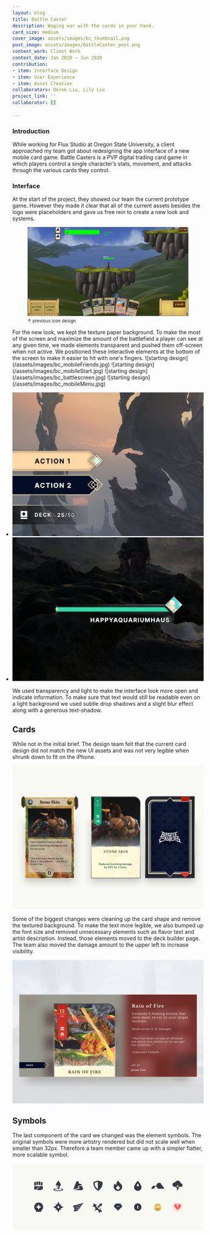 ```yaml
---
layout: blog
title: Battle Caster
description: Waging war with the cards in your hand.
card_size: medium
cover_image: assets/images/bc_thumbnail.png
post_image: assets/images/battleCaster_post.png
context_work: Client Work
context_date: Jan 2020 – Jun 2020
contribution:
- item: Interface Design
- item: User Experience
- item: Asset Creation
collaborators: Derek Liu, Lily Liu
project_link: ''
collaborator: []

---
```

### Introduction
While working for Flux Studio  at Oregon State University, a client approached my team got about redesigning the app interface of a new mobile card game. Battle Casters is a PVP digital trading card game in which players control a single character’s stats, movement, and attacks through the various cards they control.

### Interface

At the start of the project, they showed our team the current prototype game. However they made it clear that all of the current assets besides the logo were placeholders and gave us free rein to create a new look and systems.
<figure>
  <img src="/assets/images/bc-startingdesign.png">
    <small>↑ previous icon design</small>
</figure>
For the new look, we kept the texture paper background. To make the most of the screen and maximize the amount of the battlefield a player can see at any given time, we made elements transparent and pushed them off-screen when not active. We positioned these interactive elements at the bottom of the screen to make it easier to hit with one's fingers.
![starting design](/assets/images/bc_mobileFriends.jpg)
![starting design](/assets/images/bc_mobileStart.jpg)
![starting design](/assets/images/bc_battlescreen.jpg)
![starting design](/assets/images/bc_mobileMenu.jpg)


<style>
    .glide ul {
        max-width: initial;
    }
    .glide img {
        pointer-events: none;
    }
    .glide__slides {
        padding-left: 0;
    }
    .glide .glide__slide {
        opacity: 1;
        transform: scale(1);
    }
</style>
<div class="glide mt4">
    <div class="glide__track" data-glide-el="track">
        <ul class="glide__slides">
        <li class="glide__slide">
            <img src="/assets/images/ui_buttons.png" alt="first draft" style="text-align: center;">
        </li>
        <li class="glide__slide" style="text-align: center;">
            <img src="/assets/images/hp_bar_right.png" alt="second draft">
        </li>
        </ul>
    </div>
</div>

We used transparency and light to make the interface look more open and indicate information. To make sure that text would still be readable even on a light background we used subtle drop shadows and a slight blur effect along with a generous text-shadow. 

## Cards
While not in the initial brief. The design team felt that the current card design did not match the new UI assets and was not very legible when shrunk down to fit on the iPhone.  

![card designs](/assets/images/bc_cards.png)

Some of the biggest changes were cleaning up the card shape and remove the textured background. To make the text more legible, we also bumped up the font size and removed unnecessary elements such as flavor text and artist description. Instead, those elements moved to the deck builder page. The team also moved the damage amount to the upper left to increase visibility.

![card infomation](/assets/images/bc_cardInfo.jpg)

## Symbols
The last component of the card we changed was the element symbols. The original symbols were more artistry rendered but did not scale well when smaller than 32px. Therefore a team member came up with a simpler flatter, more scalable symbol.

![element symbols](/assets/images/bc_symbols.png)

  <script src="{{site.url}}/logic/glide.min.js"></script>
  <script>
  var slide = new Glide(".glide", {
    perView: 2,
    gap: 24,
    focusAt: 'center',
    keyboard: true,
    rewind: true,
    bound: true,
    autoheight: true,
    bound: 'true',
    perTouch: 1,
    touchRatio: 1,
    focusAt: 'center',
    peak: {
      before: 0,
      after: 0,
    },
    breakpoints: {
      600: {
        gap: 4,
        peek: {
          before: 0,
          after: 48,
        },
        perView: 1,
      }
    },
}).mount();
  </script>